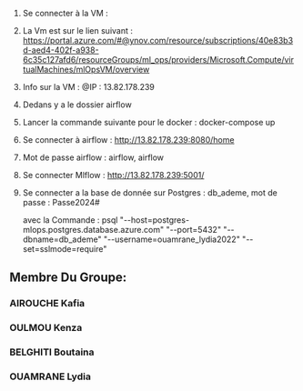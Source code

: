 1. Se connecter à la VM :
2. La Vm est sur le lien suivant : https://portal.azure.com/#@ynov.com/resource/subscriptions/40e83b3d-aed4-402f-a938-6c35c127afd6/resourceGroups/ml_ops/providers/Microsoft.Compute/virtualMachines/mlOpsVM/overview
3. Info sur la VM : @IP : 13.82.178.239
4. Dedans y a le dossier airflow
5. Lancer la commande suivante pour le docker : docker-compose up
6. Se connecter à airflow : http://13.82.178.239:8080/home
7. Mot de passe airflow : airflow, airflow
8. Se connecter Mlflow : http://13.82.178.239:5001/
9. Se connecter a la base de donnée sur Postgres : db_ademe, mot de passe : Passe2024#

   avec la Commande : psql "--host=postgres-mlops.postgres.database.azure.com" "--port=5432" "--dbname=db_ademe" "--username=ouamrane_lydia2022" "--set=sslmode=require"


## Membre Du Groupe:

### AIROUCHE Kafia 
### OULMOU Kenza
### BELGHITI Boutaina
### OUAMRANE Lydia


